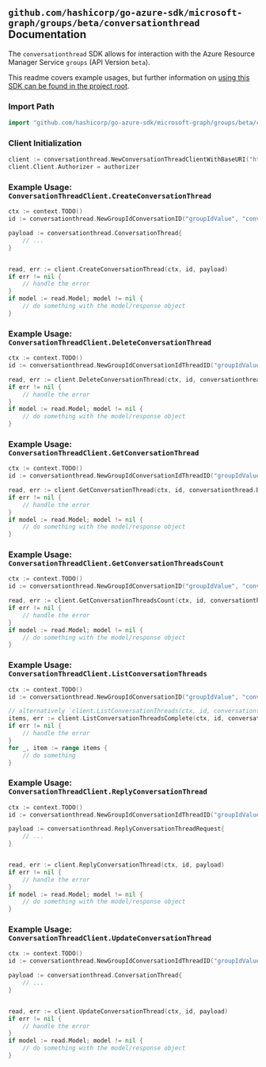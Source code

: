 
## `github.com/hashicorp/go-azure-sdk/microsoft-graph/groups/beta/conversationthread` Documentation

The `conversationthread` SDK allows for interaction with the Azure Resource Manager Service `groups` (API Version `beta`).

This readme covers example usages, but further information on [using this SDK can be found in the project root](https://github.com/hashicorp/go-azure-sdk/tree/main/docs).

### Import Path

```go
import "github.com/hashicorp/go-azure-sdk/microsoft-graph/groups/beta/conversationthread"
```


### Client Initialization

```go
client := conversationthread.NewConversationThreadClientWithBaseURI("https://management.azure.com")
client.Client.Authorizer = authorizer
```


### Example Usage: `ConversationThreadClient.CreateConversationThread`

```go
ctx := context.TODO()
id := conversationthread.NewGroupIdConversationID("groupIdValue", "conversationIdValue")

payload := conversationthread.ConversationThread{
	// ...
}


read, err := client.CreateConversationThread(ctx, id, payload)
if err != nil {
	// handle the error
}
if model := read.Model; model != nil {
	// do something with the model/response object
}
```


### Example Usage: `ConversationThreadClient.DeleteConversationThread`

```go
ctx := context.TODO()
id := conversationthread.NewGroupIdConversationIdThreadID("groupIdValue", "conversationIdValue", "conversationThreadIdValue")

read, err := client.DeleteConversationThread(ctx, id, conversationthread.DefaultDeleteConversationThreadOperationOptions())
if err != nil {
	// handle the error
}
if model := read.Model; model != nil {
	// do something with the model/response object
}
```


### Example Usage: `ConversationThreadClient.GetConversationThread`

```go
ctx := context.TODO()
id := conversationthread.NewGroupIdConversationIdThreadID("groupIdValue", "conversationIdValue", "conversationThreadIdValue")

read, err := client.GetConversationThread(ctx, id, conversationthread.DefaultGetConversationThreadOperationOptions())
if err != nil {
	// handle the error
}
if model := read.Model; model != nil {
	// do something with the model/response object
}
```


### Example Usage: `ConversationThreadClient.GetConversationThreadsCount`

```go
ctx := context.TODO()
id := conversationthread.NewGroupIdConversationID("groupIdValue", "conversationIdValue")

read, err := client.GetConversationThreadsCount(ctx, id, conversationthread.DefaultGetConversationThreadsCountOperationOptions())
if err != nil {
	// handle the error
}
if model := read.Model; model != nil {
	// do something with the model/response object
}
```


### Example Usage: `ConversationThreadClient.ListConversationThreads`

```go
ctx := context.TODO()
id := conversationthread.NewGroupIdConversationID("groupIdValue", "conversationIdValue")

// alternatively `client.ListConversationThreads(ctx, id, conversationthread.DefaultListConversationThreadsOperationOptions())` can be used to do batched pagination
items, err := client.ListConversationThreadsComplete(ctx, id, conversationthread.DefaultListConversationThreadsOperationOptions())
if err != nil {
	// handle the error
}
for _, item := range items {
	// do something
}
```


### Example Usage: `ConversationThreadClient.ReplyConversationThread`

```go
ctx := context.TODO()
id := conversationthread.NewGroupIdConversationIdThreadID("groupIdValue", "conversationIdValue", "conversationThreadIdValue")

payload := conversationthread.ReplyConversationThreadRequest{
	// ...
}


read, err := client.ReplyConversationThread(ctx, id, payload)
if err != nil {
	// handle the error
}
if model := read.Model; model != nil {
	// do something with the model/response object
}
```


### Example Usage: `ConversationThreadClient.UpdateConversationThread`

```go
ctx := context.TODO()
id := conversationthread.NewGroupIdConversationIdThreadID("groupIdValue", "conversationIdValue", "conversationThreadIdValue")

payload := conversationthread.ConversationThread{
	// ...
}


read, err := client.UpdateConversationThread(ctx, id, payload)
if err != nil {
	// handle the error
}
if model := read.Model; model != nil {
	// do something with the model/response object
}
```

